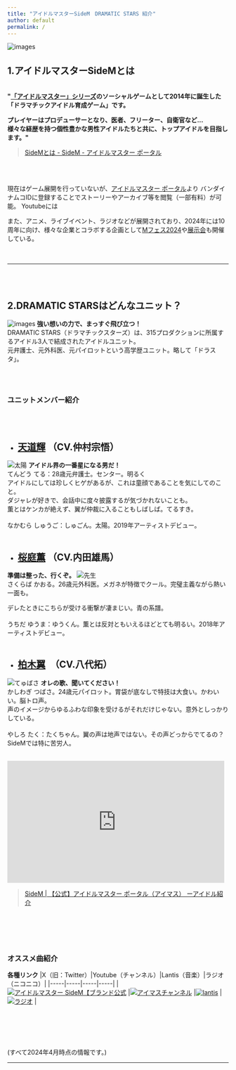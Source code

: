 ```yaml
---
title: "アイドルマスターSideM　DRAMATIC STARS 紹介"
author: default
permalink: /
---
```



![images](https://idolmaster-official.jp/assets/img/sidem/vender/idol/ds/main_pc.png)


## 1.アイドルマスターSideMとは    

&nbsp;  
**"[「アイドルマスター」シリーズ](https://idolmaster-official.jp/about)のソーシャルゲームとして2014年に誕生した  
「ドラマチックアイドル育成ゲーム」です。**    

**プレイヤーはプロデューサーとなり、医者、フリーター、自衛官など...   
様々な経歴を持つ個性豊かな男性アイドルたちと共に、トップアイドルを目指します。"**  

> [SideMとは - SideM - アイドルマスター ポータル](https://idolmaster-official.jp/sidem/wsm)

&nbsp;  
&nbsp;  

現在はゲーム展開を行っていないが、[アイドルマスター ポータル](https://idolmaster-official.jp/sidem)より  バンダイナムコIDに登録することでストーリーやアーカイブ等を閲覧（一部有料）が可能。    Youtubeには

また、アニメ、ライブイベント、ラジオなどが展開されており、2024年には10周年に向け、様々な企業とコラボする企画として[Mフェス2024](https://idolmaster-official.jp/sidem/mfes/2024)や[展示会](https://www.sidem.idolmaster-exhibition.com/)も開催している。    
&nbsp;  
&nbsp;  

---

&nbsp;  
&nbsp;  
## 2.DRAMATIC STARSはどんなユニット？    
![images](https://idolmaster-official.jp/assets/img/sidem/vender/idol/ds/main_pc.png)
**強い想いの力で、まっすぐ飛び立つ！**  
DRAMATIC STARS（ドラマチックスターズ）は、315プロダクションに所属するアイドル3人で結成されたアイドルユニット。  
元弁護士、元外科医、元パイロットという高学歴ユニット。略して「ドラスタ」。

&nbsp;  
&nbsp;  
### ユニットメンバー紹介  
&nbsp;  
&nbsp;  
- ## [天道輝](https://idolmaster-official.jp/sidem/idol/teru)  （CV.仲村宗悟）
![太陽](https://idolmaster-official.jp/assets/img/sidem/vender/idol/ds/icon_1.jpg)
**アイドル界の一番星になる男だ！**  
てんどう てる：28歳元弁護士。センター。明るく  
アイドルにしては珍しくヒゲがあるが、これは童顔であることを気にしてのこと。  
ダジャレが好きで、会話中に度々披露するが気づかれないことも。  
薫とはケンカが絶えず、翼が仲裁に入ることもしばしば。てるすき。  
&nbsp;  
なかむら しゅうご：しゅごん。太陽。2019年アーティストデビュー。
&nbsp;  
&nbsp;  
- ## [桜庭薫](https://idolmaster-official.jp/sidem/idol/kaoru) （CV.内田雄馬）
**準備は整った、行くぞ。**
![先生](https://idolmaster-official.jp/assets/img/sidem/vender/idol/ds/icon_2.jpg)  
さくらば かおる。26歳元外科医。メガネが特徴でクール。完璧主義ながら熱い一面も。  

デレたときにこちらが受ける衝撃が凄まじい。青の系譜。  
&nbsp;  
うちだ ゆうま：ゆうくん。薫とは反対ともいえるほどとても明るい。2018年アーティストデビュー。
&nbsp;  
&nbsp;  
- ## [柏木翼](https://idolmaster-official.jp/sidem/idol/tsubasa)　（CV.八代拓）
![てゅばさ](https://idolmaster-official.jp/assets/img/sidem/vender/idol/ds/icon_3.jpg)
**オレの歌、聞いてください！**  
かしわぎ つばさ。24歳元パイロット。胃袋が底なしで特技は大食い。かわいい。脳トロ声。  
声のイメージからゆるふわな印象を受けるがそれだけじゃない。意外としっかりしている。  
&nbsp;   
やしろ たく：たくちゃん。翼の声は地声ではない。その声どっからでてるの？SideMでは特に苦労人。
&nbsp;  
&nbsp;  

<iframe width="494" height="278" src="https://www.youtube.com/embed/MmFXKqgjBgk" title="ゲーム「アイドルマスター SideM　GROWING STARS」　DRAMATIC STARS／STARLIGHT CELEBRATE!　SideM Play List【アイドルマスター】" frameborder="0" allow="accelerometer; autoplay; clipboard-write; encrypted-media; gyroscope; picture-in-picture; web-share" referrerpolicy="strict-origin-when-cross-origin" allowfullscreen></iframe> 

>[SideM | 【公式】アイドルマスター ポータル（アイマス）
ーアイドル紹介](https://idolmaster-official.jp/sidem/idol#f2)

&nbsp;  
&nbsp;  
&nbsp;  
&nbsp;  

### オススメ曲紹介

**各種リンク**
|X（旧：Twitter）|Youtube（チャンネル）|Lantis（音楽）|ラジオ（ニコニコ）|
|-----|-----|-----|-----|
|[![アイドルマスター SideM【ブランド公式](https://pbs.twimg.com/profile_images/1613733680098467840/DGUGUf1T_200x200.png)](https://twitter.com/SideM_official) |[![アイマスチャンネル](https://pbs.twimg.com/profile_images/1764985159227674624/JNJsdKEh_200x200.jpg)](https://www.youtube.com/channel/UCe3uJZIjfYwNNR0S6W3GvEA) |[![lantis](https://www.lantis.jp/sidem/images/common/logo.png)](https://www.lantis.jp/sidem/) |[![ラジオ](https://secure-dcdn.cdn.nimg.jp/comch/channel-icon/128x128/ch2606757.jpg?1699982043)](https://ch.nicovideo.jp/sidem) |

&nbsp;  
&nbsp;  
&nbsp;  
&nbsp;  

(すべて2024年4月時点の情報です。)  


---

